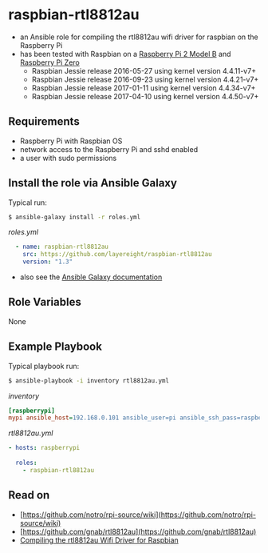 # raspbian-rtl8812au

* an Ansible role for compiling the rtl8812au wifi driver for raspbian on the Raspberry Pi
* has been tested with Raspbian on a 
[Raspberry Pi 2 Model B](https://www.raspberrypi.org/products/raspberry-pi-2-model-b/) and 
[Raspberry Pi Zero](https://www.raspberrypi.org/products/pi-zero/)
  * Raspbian Jessie release 2016-05-27 using kernel version 4.4.11-v7+
  * Raspbian Jessie release 2016-09-23 using kernel version 4.4.21-v7+
  * Raspbian Jessie release 2017-01-11 using kernel version 4.4.34-v7+
  * Raspbian Jessie release 2017-04-10 using kernel version 4.4.50-v7+

## Requirements

* Raspberry Pi with Raspbian OS
* network access to the Raspberry Pi and sshd enabled
* a user with sudo permissions

## Install the role via Ansible Galaxy

Typical run:
```sh
$ ansible-galaxy install -r roles.yml
```
*roles.yml*
```YAML
  - name: raspbian-rtl8812au
    src: https://github.com/layereight/raspbian-rtl8812au
    version: "1.3"
```
* also see the [Ansible Galaxy documentation](http://docs.ansible.com/ansible/galaxy.html)

## Role Variables

None

## Example Playbook

Typical playbook run:
```sh
$ ansible-playbook -i inventory rtl8812au.yml
```

*inventory*
```INI
[raspberrypi]
mypi ansible_host=192.168.0.101 ansible_user=pi ansible_ssh_pass=raspberry 
```

*rtl8812au.yml*
```YAML
- hosts: raspberrypi
  
  roles:
    - raspbian-rtl8812au
```

## Read on

* [https://github.com/notro/rpi-source/wiki](https://github.com/notro/rpi-source/wiki)
* [https://github.com/gnab/rtl8812au](https://github.com/gnab/rtl8812au)
* [Compiling the rtl8812au Wifi Driver for Raspbian](https://layereight.de/raspberry-pi/2016/08/25/raspbian-rtl8812au.html)
